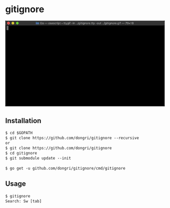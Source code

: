 # gitignore

![gitignore](https://github.com/dongri/images/blob/master/gitignore.gif?raw=true "demo")

## Installation
```
$ cd $GOPATH
$ git clone https://github.com/dongri/gitignore --recursive
or
$ git clone https://github.com/dongri/gitignore
$ cd gitignore
$ git submodule update --init

$ go get -u github.com/dongri/gitignore/cmd/gitignore
```

## Usage
```
$ gitignore
Search: Sw [tab]
```
